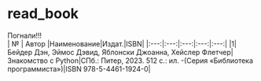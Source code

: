 # read_book
Погнали!!!  
| № | Автор |Наименование|Издат.|ISBN|
|:---:|:---:|:---:|:---:|:---:|
|1| Бейдер Дэн, Эймос Дэвид, Яблонски Джоанна, Хейслер Флетчер|Знакомство с Python|СПб.: Питер, 2023. 512 с.: ил. -(Серия «Библиотека программиста»)|ISBN 978-5-4461-1924-0|
